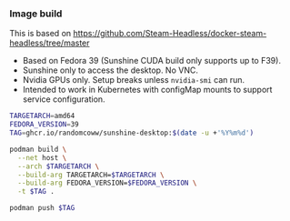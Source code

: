 ### Image build

This is based on https://github.com/Steam-Headless/docker-steam-headless/tree/master

- Based on Fedora 39 (Sunshine CUDA build only supports up to F39).
- Sunshine only to access the desktop. No VNC.
- Nvidia GPUs only. Setup breaks unless `nvidia-smi` can run.
- Intended to work in Kubernetes with configMap mounts to support service configuration.

```bash
TARGETARCH=amd64
FEDORA_VERSION=39
TAG=ghcr.io/randomcoww/sunshine-desktop:$(date -u +'%Y%m%d')

podman build \
  --net host \
  --arch $TARGETARCH \
  --build-arg TARGETARCH=$TARGETARCH \
  --build-arg FEDORA_VERSION=$FEDORA_VERSION \
  -t $TAG .

podman push $TAG
```